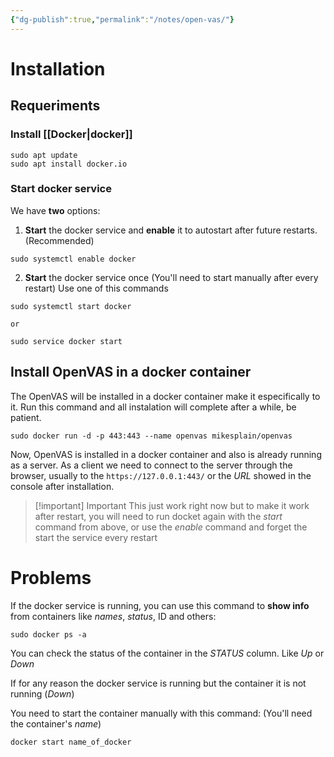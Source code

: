 ```yaml
---
{"dg-publish":true,"permalink":"/notes/open-vas/"}
---
```


# Installation
## Requeriments
### Install [[Docker\|docker]]
```shell
sudo apt update
sudo apt install docker.io
```
### Start docker service
We have **two** options:
1. **Start** the docker service and **enable** it to autostart after future restarts. (Recommended)
```shell
sudo systemctl enable docker
```
2. **Start** the docker service once (You'll need to start manually after every restart)
Use one of this commands
```shell
sudo systemctl start docker

or

sudo service docker start
```
## Install OpenVAS in a docker container
The OpenVAS will be installed in a docker container make it especifically to it.
Run this command and all instalation will complete after a while, be patient.
```shell
sudo docker run -d -p 443:443 --name openvas mikesplain/openvas
```
Now, OpenVAS is installed in a docker container and also is already running as a server.
As a client we need to connect to the server through the browser, usually to the `https://127.0.0.1:443/` or the *URL* showed in the console after installation.

> [!important] Important
> This just work right now but to make it work after restart, you will need to run docket again with the *start* command from above, or use the *enable* command and forget the start the service every restart

# Problems
If the docker service is running, you can use this command to **show info** from containers like *names*, *status*, ID and others:
```shell
sudo docker ps -a
```
You can check the status of the container in the *STATUS* column. Like *Up* or *Down*

If for any reason the docker service is running but the container it is not running (*Down*)

You need to start the container manually with this command: (You'll need the container's *name*)
```shell
docker start name_of_docker
```

